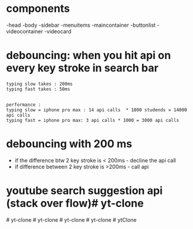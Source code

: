  # components

 -head
 -body
  -sidebar
    -menuitems
  -maincontainer
    -buttonlist
    -videocontainer
        -videocard


# debouncing: when you hit api on every key stroke in search bar

    typing slow takes : 200ms
    typing fast takes : 50ms  


    performance :
    typing slow = iphone pro max : 14 api calls  * 1000 studends = 14000 api calls 
    typing fast = iphone pro max: 3 api calls * 1000 = 3000 api calls


# debouncing with 200 ms
- if the difference btw 2 key stroke is < 200ms - decline the api call
- if difference between 2 key stroke is >200ms - call api

# youtube search suggestion api (stack over flow)#   y t - c l o n e  
 #   y t - c l o n e  
 #   y t - c l o n e  
 #   y t - c l o n e  
 #   y t - c l o n e  
 #   y t C l o n e  
 